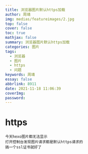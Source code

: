 ```yaml
---
title: 浏览器图片默认https加载
author: 周靖
img: medias/featureimages/2.jpg
top: false
cover: false
toc: true
mathjax: false
summary: 浏览器图片默认https加载
categories: 图片
tags:
  - 浏览器
  - 图片
  - https
  - 问题
keywords: 周靖
essay: false
abbrlink: 8911
date: 2021-11-18 11:06:39
coverImg:
password:
---
```


# https

```
今天hexo图片都无法显示
打开控制台发现图片请求都是默认https请求的
搞一个ssl证书就好了
```
